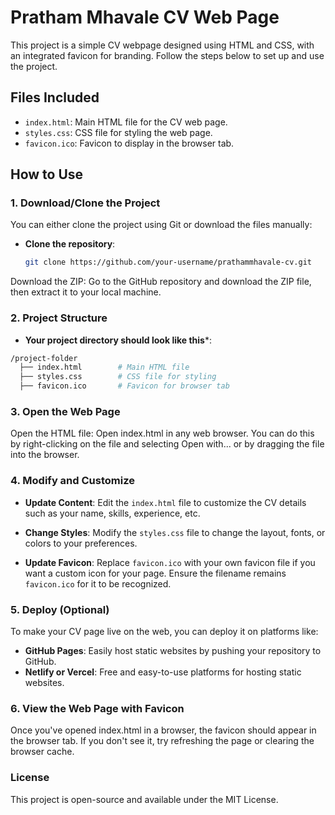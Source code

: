# Pratham Mhavale CV Web Page

This project is a simple CV webpage designed using HTML and CSS, with an integrated favicon for branding. Follow the steps below to set up and use the project.

## Files Included

- `index.html`: Main HTML file for the CV web page.
- `styles.css`: CSS file for styling the web page.
- `favicon.ico`: Favicon to display in the browser tab.

## How to Use

### 1. Download/Clone the Project

You can either clone the project using Git or download the files manually:

- **Clone the repository**:
  ```bash
  git clone https://github.com/your-username/prathammhavale-cv.git
Download the ZIP: Go to the GitHub repository and download the ZIP file, then extract it to your local machine.

### 2. Project Structure
- **Your project directory should look like this***:
```bash
/project-folder
  ├── index.html        # Main HTML file
  ├── styles.css        # CSS file for styling
  ├── favicon.ico       # Favicon for browser tab
```
### 3. Open the Web Page
Open the HTML file: Open index.html in any web browser. You can do this by right-clicking on the file and selecting Open with... or by dragging the file into the browser.

### 4. Modify and Customize
- **Update Content**: Edit the `index.html` file to customize the CV details such as your name, skills, experience, etc.

- **Change Styles**: Modify the `styles.css` file to change the layout, fonts, or colors to your preferences.

- **Update Favicon**: Replace `favicon.ico` with your own favicon file if you want a custom icon for your page. Ensure the filename remains `favicon.ico` for it to be recognized.

### 5. Deploy (Optional)
To make your CV page live on the web, you can deploy it on platforms like:

- **GitHub Pages**: Easily host static websites by pushing your repository to GitHub.
- **Netlify or Vercel**: Free and easy-to-use platforms for hosting static websites.

### 6. View the Web Page with Favicon
Once you've opened index.html in a browser, the favicon should appear in the browser tab. If you don't see it, try refreshing the page or clearing the browser cache.

### License
This project is open-source and available under the MIT License.

